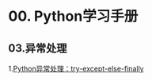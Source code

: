 # 00. Python学习手册

## 03.异常处理
1.[Python异常处理：try-except-else-finally](https://zhuanlan.zhihu.com/p/360807803)
